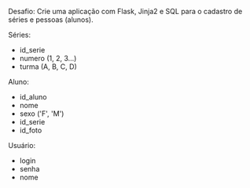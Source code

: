 Desafio: Crie uma aplicação com Flask, Jinja2 e SQL para o cadastro de séries e pessoas (alunos).

Séries:
- id_serie
- numero (1, 2, 3...)
- turma (A, B, C, D)

Aluno:
- id_aluno
- nome
- sexo ('F', 'M')
- id_serie
- id_foto

Usuário:
- login
- senha
- nome